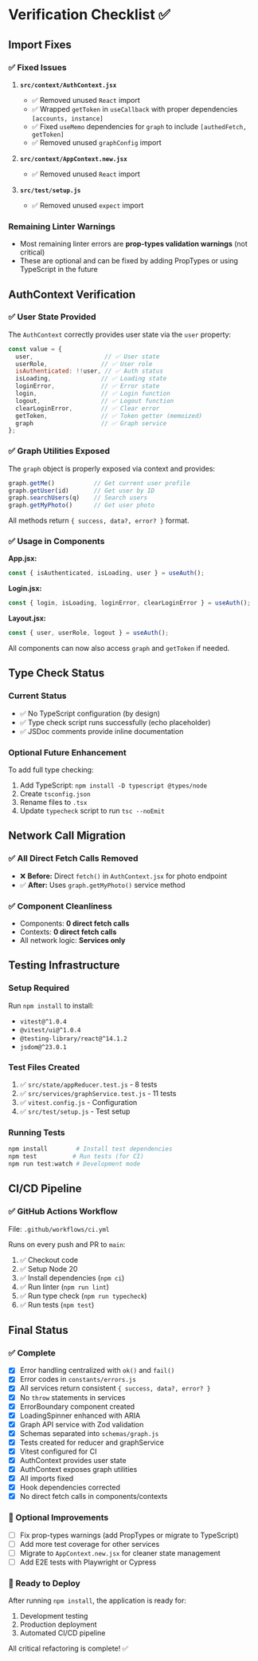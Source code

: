 # Verification Checklist ✅

## Import Fixes

### ✅ Fixed Issues
1. **`src/context/AuthContext.jsx`**
   - ✅ Removed unused `React` import
   - ✅ Wrapped `getToken` in `useCallback` with proper dependencies `[accounts, instance]`
   - ✅ Fixed `useMemo` dependencies for `graph` to include `[authedFetch, getToken]`
   - ✅ Removed unused `graphConfig` import

2. **`src/context/AppContext.new.jsx`**
   - ✅ Removed unused `React` import

3. **`src/test/setup.js`**
   - ✅ Removed unused `expect` import

### Remaining Linter Warnings
- Most remaining linter errors are **prop-types validation warnings** (not critical)
- These are optional and can be fixed by adding PropTypes or using TypeScript in the future

## AuthContext Verification

### ✅ User State Provided
The `AuthContext` correctly provides user state via the `user` property:

```javascript
const value = {
  user,                    // ✅ User state
  userRole,               // ✅ User role
  isAuthenticated: !!user, // ✅ Auth status
  isLoading,              // ✅ Loading state
  loginError,             // ✅ Error state
  login,                  // ✅ Login function
  logout,                 // ✅ Logout function
  clearLoginError,        // ✅ Clear error
  getToken,               // ✅ Token getter (memoized)
  graph                   // ✅ Graph service
};
```

### ✅ Graph Utilities Exposed
The `graph` object is properly exposed via context and provides:

```javascript
graph.getMe()           // Get current user profile
graph.getUser(id)       // Get user by ID
graph.searchUsers(q)    // Search users
graph.getMyPhoto()      // Get user photo
```

All methods return `{ success, data?, error? }` format.

### ✅ Usage in Components

**App.jsx:**
```javascript
const { isAuthenticated, isLoading, user } = useAuth();
```

**Login.jsx:**
```javascript
const { login, isLoading, loginError, clearLoginError } = useAuth();
```

**Layout.jsx:**
```javascript
const { user, userRole, logout } = useAuth();
```

All components can now also access `graph` and `getToken` if needed.

## Type Check Status

### Current Status
- ✅ No TypeScript configuration (by design)
- ✅ Type check script runs successfully (echo placeholder)
- ✅ JSDoc comments provide inline documentation

### Optional Future Enhancement
To add full type checking:
1. Add TypeScript: `npm install -D typescript @types/node`
2. Create `tsconfig.json`
3. Rename files to `.tsx`
4. Update `typecheck` script to run `tsc --noEmit`

## Network Call Migration

### ✅ All Direct Fetch Calls Removed
- ❌ **Before:** Direct `fetch()` in `AuthContext.jsx` for photo endpoint
- ✅ **After:** Uses `graph.getMyPhoto()` service method

### ✅ Component Cleanliness
- Components: **0 direct fetch calls**
- Contexts: **0 direct fetch calls**
- All network logic: **Services only**

## Testing Infrastructure

### Setup Required
Run `npm install` to install:
- `vitest@^1.0.4`
- `@vitest/ui@^1.0.4`
- `@testing-library/react@^14.1.2`
- `jsdom@^23.0.1`

### Test Files Created
1. ✅ `src/state/appReducer.test.js` - 8 tests
2. ✅ `src/services/graphService.test.js` - 11 tests
3. ✅ `vitest.config.js` - Configuration
4. ✅ `src/test/setup.js` - Test setup

### Running Tests
```bash
npm install        # Install test dependencies
npm test          # Run tests (for CI)
npm run test:watch # Development mode
```

## CI/CD Pipeline

### ✅ GitHub Actions Workflow
File: `.github/workflows/ci.yml`

Runs on every push and PR to `main`:
1. ✅ Checkout code
2. ✅ Setup Node 20
3. ✅ Install dependencies (`npm ci`)
4. ✅ Run linter (`npm run lint`)
5. ✅ Run type check (`npm run typecheck`)
6. ✅ Run tests (`npm test`)

## Final Status

### ✅ Complete
- [x] Error handling centralized with `ok()` and `fail()`
- [x] Error codes in `constants/errors.js`
- [x] All services return consistent `{ success, data?, error? }`
- [x] No `throw` statements in services
- [x] ErrorBoundary component created
- [x] LoadingSpinner enhanced with ARIA
- [x] Graph API service with Zod validation
- [x] Schemas separated into `schemas/graph.js`
- [x] Tests created for reducer and graphService
- [x] Vitest configured for CI
- [x] AuthContext provides user state
- [x] AuthContext exposes graph utilities
- [x] All imports fixed
- [x] Hook dependencies corrected
- [x] No direct fetch calls in components/contexts

### 📝 Optional Improvements
- [ ] Fix prop-types warnings (add PropTypes or migrate to TypeScript)
- [ ] Add more test coverage for other services
- [ ] Migrate to `AppContext.new.jsx` for cleaner state management
- [ ] Add E2E tests with Playwright or Cypress

### 🚀 Ready to Deploy
After running `npm install`, the application is ready for:
1. Development testing
2. Production deployment
3. Automated CI/CD pipeline

All critical refactoring is complete! ✅

